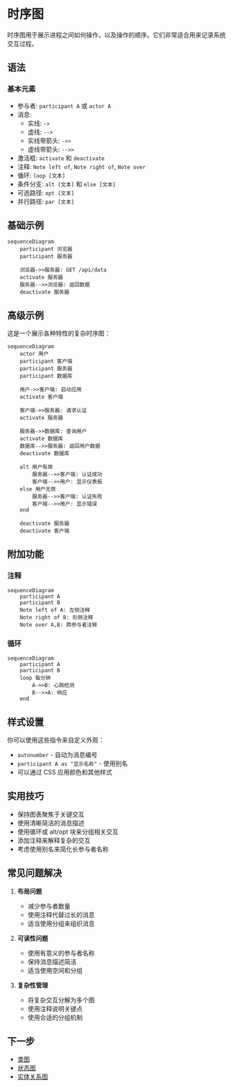# 时序图

时序图用于展示进程之间如何操作，以及操作的顺序。它们非常适合用来记录系统交互过程。

## 语法

### 基本元素
- 参与者: `participant A` 或 `actor A`
- 消息: 
  - 实线: `->` 
  - 虚线: `-->`
  - 实线带箭头: `->>` 
  - 虚线带箭头: `-->>`
- 激活框: `activate` 和 `deactivate`
- 注释: `Note left of`, `Note right of`, `Note over`
- 循环: `loop [文本]`
- 条件分支: `alt [文本]` 和 `else [文本]`
- 可选路径: `opt [文本]`
- 并行路径: `par [文本]`

## 基础示例

```mermaid
sequenceDiagram
    participant 浏览器
    participant 服务器
    
    浏览器->>服务器: GET /api/data
    activate 服务器
    服务器-->>浏览器: 返回数据
    deactivate 服务器
```

## 高级示例

这是一个展示各种特性的复杂时序图：

```mermaid
sequenceDiagram
    actor 用户
    participant 客户端
    participant 服务器
    participant 数据库

    用户->>客户端: 启动应用
    activate 客户端
    
    客户端->>服务器: 请求认证
    activate 服务器
    
    服务器->>数据库: 查询用户
    activate 数据库
    数据库-->>服务器: 返回用户数据
    deactivate 数据库
    
    alt 用户有效
        服务器-->>客户端: 认证成功
        客户端-->>用户: 显示仪表板
    else 用户无效
        服务器-->>客户端: 认证失败
        客户端-->>用户: 显示错误
    end
    
    deactivate 服务器
    deactivate 客户端
```

## 附加功能

### 注释
```mermaid
sequenceDiagram
    participant A
    participant B
    Note left of A: 左侧注释
    Note right of B: 右侧注释
    Note over A,B: 跨参与者注释
```

### 循环
```mermaid
sequenceDiagram
    participant A
    participant B
    loop 每分钟
        A->>B: 心跳检测
        B-->>A: 响应
    end
```

## 样式设置

你可以使用这些指令来自定义外观：
- `autonumber` - 自动为消息编号
- `participant A as "显示名称"` - 使用别名
- 可以通过 CSS 应用颜色和其他样式

## 实用技巧
- 保持图表聚焦于关键交互
- 使用清晰简洁的消息描述
- 使用循环或 alt/opt 块来分组相关交互
- 添加注释来解释复杂的交互
- 考虑使用别名来简化长参与者名称

## 常见问题解决

1. **布局问题**
   - 减少参与者数量
   - 使用注释代替过长的消息
   - 适当使用分组来组织消息

2. **可读性问题**
   - 使用有意义的参与者名称
   - 保持消息描述简洁
   - 适当使用空间和分组

3. **复杂性管理**
   - 将复杂交互分解为多个图
   - 使用注释说明关键点
   - 使用合适的分组机制

## 下一步
- [类图](/zh/diagrams/class)
- [状态图](/zh/diagrams/state)
- [实体关系图](/zh/diagrams/er) 